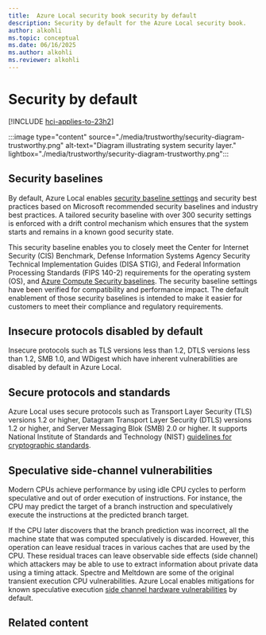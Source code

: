 ```yaml
---
title:  Azure Local security book security by default
description: Security by default for the Azure Local security book.
author: alkohli
ms.topic: conceptual
ms.date: 06/16/2025
ms.author: alkohli
ms.reviewer: alkohli
---
```


# Security by default

[!INCLUDE [hci-applies-to-23h2](../includes/hci-applies-to-23h2.md)]

:::image type="content" source="./media/trustworthy/security-diagram-trustworthy.png" alt-text="Diagram illustrating system security layer." lightbox="./media/trustworthy/security-diagram-trustworthy.png":::

## Security baselines

By default, Azure Local enables [security baseline settings](/azure/azure-local/manage/manage-secure-baseline) and security best practices based on Microsoft recommended security baselines and industry best practices. A tailored security baseline with over 300 security settings is enforced with a drift control mechanism which ensures that the system starts and remains in a known good security state.

This security baseline enables you to closely meet the Center for Internet Security (CIS) Benchmark, Defense Information Systems Agency Security Technical Implementation Guides (DISA STIG), and Federal Information Processing Standards (FIPS 140-2) requirements for the operating system (OS), and [Azure Compute Security baselines](/azure/governance/policy/samples/guest-configuration-baseline-windows). The security baseline settings have been verified for compatibility and performance impact. The default enablement of those security baselines is intended to make it easier for customers to meet their compliance and regulatory requirements. 

## Insecure protocols disabled by default

Insecure protocols such as TLS versions less than 1.2, DTLS versions less than 1.2, SMB 1.0, and WDigest which have inherent vulnerabilities are disabled by default in Azure Local.  

## Secure protocols and standards

Azure Local uses secure protocols such as Transport Layer Security (TLS) versions 1.2 or higher, Datagram Transport Layer Security (DTLS) versions 1.2 or higher, and Server Messaging Blok (SMB) 2.0 or higher. It supports National Institute of Standards and Technology (NIST) [guidelines for cryptographic standards](https://nvlpubs.nist.gov/nistpubs/SpecialPublications/NIST.SP.800-175Br1.pdf).

## Speculative side-channel vulnerabilities

Modern CPUs achieve performance by using idle CPU cycles to perform speculative and out of order execution of instructions. For instance, the CPU may predict the target of a branch instruction and speculatively execute the instructions at the predicted branch target.

If the CPU later discovers that the branch prediction was incorrect, all the machine state that was computed speculatively is discarded. However, this operation can leave residual traces in various caches that are used by the CPU. These residual traces can leave observable side effects (side channel) which attackers may be able to use to extract information about private data using a timing attack. Spectre and Meltdown are some of the original transient execution CPU vulnerabilities. Azure Local enables mitigations for known speculative execution [side channel hardware vulnerabilities](https://support.microsoft.com/topic/kb4072698-windows-server-and-azure-stack-hci-guidance-to-protect-against-silicon-based-microarchitectural-and-speculative-execution-side-channel-vulnerabilities-2f965763-00e2-8f98-b632-0d96f30c8c8e) by default.


## Related content
